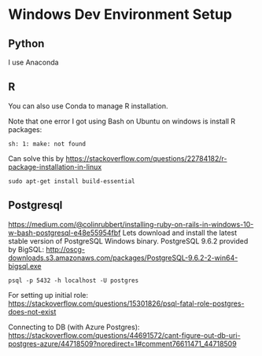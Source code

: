 # Windows Dev Environment Setup

## Python
I use Anaconda

## R
You can also use Conda to manage R installation.

Note that one error I got using Bash on Ubuntu on windows is install R packages:

```
sh: 1: make: not found
```

Can solve this by https://stackoverflow.com/questions/22784182/r-package-installation-in-linux
```
sudo apt-get install build-essential
```


## Postgresql
https://medium.com/@colinrubbert/installing-ruby-on-rails-in-windows-10-w-bash-postgresql-e48e55954fbf
Lets download and install the latest stable version of PostgreSQL Windows binary.
PostgreSQL 9.6.2 provided by BigSQL: http://oscg-downloads.s3.amazonaws.com/packages/PostgreSQL-9.6.2-2-win64-bigsql.exe 

```
psql -p 5432 -h localhost -U postgres
```

For setting up initial role: https://stackoverflow.com/questions/15301826/psql-fatal-role-postgres-does-not-exist

Connecting to DB (with Azure Postgres): https://stackoverflow.com/questions/44691572/cant-figure-out-db-uri-postgres-azure/44718509?noredirect=1#comment76611471_44718509
